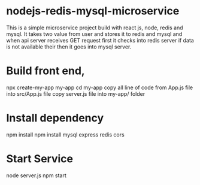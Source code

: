 # nodejs-redis-mysql-microservice
This is a simple microservice project build with react js, node, redis and mysql. It takes two value from user and stores it to redis and mysql and when api server receives GET request first it checks into redis server if data is not available their then it goes into mysql server.

# Build front end,
npx create-my-app my-app
cd my-app
copy all line of code from App.js file into src/App.js file
copy server.js file into my-app/ folder

# Install dependency 
npm install
npm install mysql express redis cors 

# Start Service
node server.js
npm start

